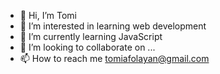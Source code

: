 - 👋 Hi, I’m Tomi
- 👀 I’m interested in learning web development 
- 🌱 I’m currently learning JavaScript 
- 💞️ I’m looking to collaborate on ...
- 📫 How to reach me tomiafolayan@gmail.com

<!---
Tomiogunsan/Tomiogunsan is a ✨ special ✨ repository because its `README.md` (this file) appears on your GitHub profile.
You can click the Preview link to take a look at your changes.
--->
